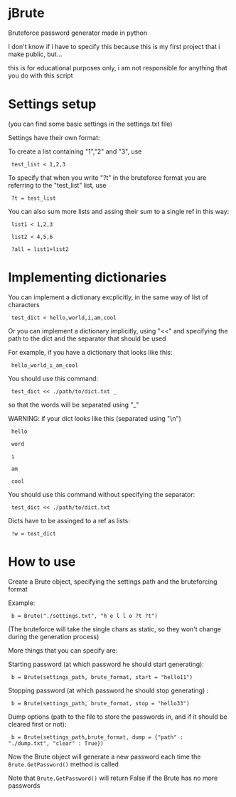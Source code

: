 # jBrute
 Bruteforce password generator made in python

I don't know if i have to specify this because this is my first project that i make public, but... 

this is for educational purposes only, i am not responsible for anything that you do with this script
# Settings setup
(you can find some basic settings in the settings.txt file)

Settings have their own format:



To create a list containing "1","2" and "3", use

<code> test_list < 1,2,3 </code> 

To specify that when you write "?t" in the bruteforce format you are referring to the "test_list" list, use

<code> ?t = test_list </code>

You can also sum more lists and assing their sum to a single ref in this way:

<code> list1 < 1,2,3 </code>

<code> list2 < 4,5,6 </code>

<code> ?all = list1+list2 </code>

# Implementing dictionaries

You can implement a dictionary excplicitly, in the same way of list of characters

<code> test_dict < hello,world,i,am,cool </code>
  
Or you can implement a dictionary implicitly, using "<<" and specifying the path to the dict and the separator that should be used

For example, if you have a dictionary that looks like this:

<code> hello_world_i_am_cool </code>

You should use this command:

<code> test_dict << ./path/to/dict.txt _ </code> 

so that the words will be separated using "_"

WARNING: if your dict looks like this (separated using "\n")

<code> hello </code>
  
<code>  word </code>
  
<code>  i </code>
  
<code>  am </code>
  
<code>  cool </code>

You should use this command without specifying the separator:

<code> test_dict << ./path/to/dict.txt </code>

Dicts have to be assinged to a ref as lists:

<code> !w = test_dict </code>

# How to use
Create a Brute object, specifying the settings path and the bruteforcing format

Example:

<code> b = Brute("./settings.txt", "h e l l o ?t ?t") </code>

(The bruteforce will take the single chars as static, so they won't change during the generation process)

More things that you can specify are:

Starting password (at which password he should start generating): 

<code> b = Brute(settings_path, brute_format, start = "hello11") </code>

Stopping password (at which password he should stop generating) : 

<code>  b = Brute(settings_path, brute_format, stop = "hello33") </code>

Dump options (path to the file to store the passwords in, and if it should be cleared first or not):

<code> b = Brute(settings_path,brute_format, dump = {"path" : "./dump.txt", "clear" : True}) </code>

Now the Brute object will generate a new password each time the <code>Brute.GetPassword()</code> method is called

Note that <code>Brute.GetPassword()</code> will return False if the Brute has no more passwords